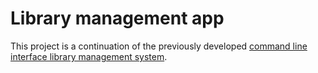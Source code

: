 # Library management app

This project is a continuation of the previously developed [command line interface library management system](https://github.com/kimberly-0/library-management-system).

